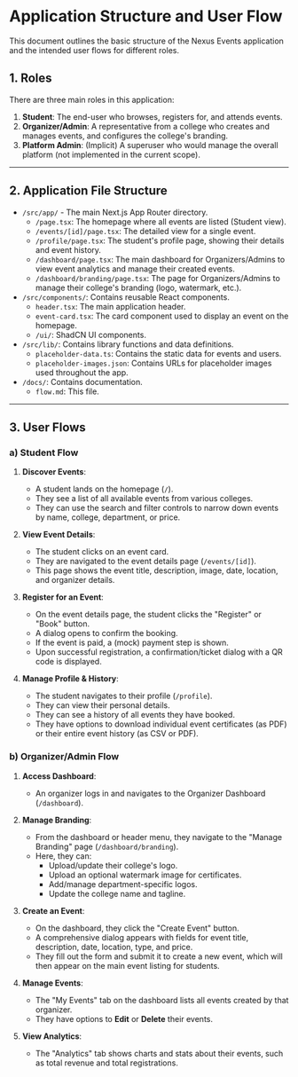 # Application Structure and User Flow

This document outlines the basic structure of the Nexus Events application and the intended user flows for different roles.

## 1. Roles

There are three main roles in this application:

1.  **Student**: The end-user who browses, registers for, and attends events.
2.  **Organizer/Admin**: A representative from a college who creates and manages events, and configures the college's branding.
3.  **Platform Admin**: (Implicit) A superuser who would manage the overall platform (not implemented in the current scope).

---

## 2. Application File Structure

-   `/src/app/` - The main Next.js App Router directory.
    -   `/page.tsx`: The homepage where all events are listed (Student view).
    -   `/events/[id]/page.tsx`: The detailed view for a single event.
    -   `/profile/page.tsx`: The student's profile page, showing their details and event history.
    -   `/dashboard/page.tsx`: The main dashboard for Organizers/Admins to view event analytics and manage their created events.
    -   `/dashboard/branding/page.tsx`: The page for Organizers/Admins to manage their college's branding (logo, watermark, etc.).
-   `/src/components/`: Contains reusable React components.
    -   `header.tsx`: The main application header.
    -   `event-card.tsx`: The card component used to display an event on the homepage.
    -   `/ui/`: ShadCN UI components.
-   `/src/lib/`: Contains library functions and data definitions.
    -   `placeholder-data.ts`: Contains the static data for events and users.
    -   `placeholder-images.json`: Contains URLs for placeholder images used throughout the app.
-   `/docs/`: Contains documentation.
    -   `flow.md`: This file.

---

## 3. User Flows

### a) Student Flow

1.  **Discover Events**:
    -   A student lands on the homepage (`/`).
    -   They see a list of all available events from various colleges.
    -   They can use the search and filter controls to narrow down events by name, college, department, or price.

2.  **View Event Details**:
    -   The student clicks on an event card.
    -   They are navigated to the event details page (`/events/[id]`).
    -   This page shows the event title, description, image, date, location, and organizer details.

3.  **Register for an Event**:
    -   On the event details page, the student clicks the "Register" or "Book" button.
    -   A dialog opens to confirm the booking.
    -   If the event is paid, a (mock) payment step is shown.
    -   Upon successful registration, a confirmation/ticket dialog with a QR code is displayed.

4.  **Manage Profile & History**:
    -   The student navigates to their profile (`/profile`).
    -   They can view their personal details.
    -   They can see a history of all events they have booked.
    -   They have options to download individual event certificates (as PDF) or their entire event history (as CSV or PDF).

### b) Organizer/Admin Flow

1.  **Access Dashboard**:
    -   An organizer logs in and navigates to the Organizer Dashboard (`/dashboard`).

2.  **Manage Branding**:
    -   From the dashboard or header menu, they navigate to the "Manage Branding" page (`/dashboard/branding`).
    -   Here, they can:
        -   Upload/update their college's logo.
        -   Upload an optional watermark image for certificates.
        -   Add/manage department-specific logos.
        -   Update the college name and tagline.

3.  **Create an Event**:
    -   On the dashboard, they click the "Create Event" button.
    -   A comprehensive dialog appears with fields for event title, description, date, location, type, and price.
    -   They fill out the form and submit it to create a new event, which will then appear on the main event listing for students.

4.  **Manage Events**:
    -   The "My Events" tab on the dashboard lists all events created by that organizer.
    -   They have options to **Edit** or **Delete** their events.

5.  **View Analytics**:
    -   The "Analytics" tab shows charts and stats about their events, such as total revenue and total registrations.
